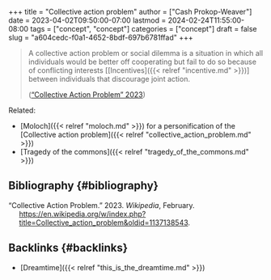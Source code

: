 +++
title = "Collective action problem"
author = ["Cash Prokop-Weaver"]
date = 2023-04-02T09:50:00-07:00
lastmod = 2024-02-24T11:55:00-08:00
tags = ["concept", "concept"]
categories = ["concept"]
draft = false
slug = "a604cedc-f0a1-4652-8bdf-697b6781ffad"
+++

> A collective action problem or social dilemma is a situation in which all individuals would be better off cooperating but fail to do so because of conflicting interests [[Incentives]({{< relref "incentive.md" >}})] between individuals that discourage joint action.
>
> (<a href="#citeproc_bib_item_1">“Collective Action Problem” 2023</a>)

Related:

-   [Moloch]({{< relref "moloch.md" >}}) for a personification of the [Collective action problem]({{< relref "collective_action_problem.md" >}})
-   [Tragedy of the commons]({{< relref "tragedy_of_the_commons.md" >}})


## Bibliography {#bibliography}

<style>.csl-entry{text-indent: -1.5em; margin-left: 1.5em;}</style><div class="csl-bib-body">
  <div class="csl-entry"><a id="citeproc_bib_item_1"></a>“Collective Action Problem.” 2023. <i>Wikipedia</i>, February. <a href="https://en.wikipedia.org/w/index.php?title=Collective_action_problem&oldid=1137138543">https://en.wikipedia.org/w/index.php?title=Collective_action_problem&#38;oldid=1137138543</a>.</div>
</div>


## Backlinks {#backlinks}

-   [Dreamtime]({{< relref "this_is_the_dreamtime.md" >}})
